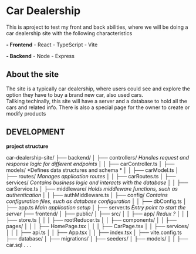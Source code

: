 # Car Dealership

This is aproject to test my front and back abilities, where we will be doing a car dealership site with the following characteristics 

**- Frontend** 
    - React
    - TypeScript
    - Vite

**- Backend**
    - Node
    - Express

## About the site

The site is a typically car dealership, where users could see and explore the option they have to buy a brand new car, also used cars.  
Tallking techinally, this site will have a server and a database to hold all the cars and related info.
There is also a special page for the owner to create or modify products

## DEVELOPMENT

**project structure**

car-dealership-site/
├── backend/
│   ├── controllers/ *Handles request and response logic for different endpoints*
│   │   ├── carController.ts
│   ├── models/ *Defines data structures and schema *
│   │   ├── carModel.ts
│   ├── routes/ *Manages application routes*
│   │   ├── carRoutes.ts
│   ├── services/ *Contains business logic and interacts with the database*
│   │   ├── carService.ts
│   ├── middleware/ *Holds middleware functions, such as authentication*
│   │   ├── authMiddleware.ts
│   ├── config/ *Contains configuration files, such as database configuration*
│   │   ├── dbConfig.ts
│   ├── app.ts *Main application setup*
│   ├── server.ts *Entry point to start the server*
├── frontend/
│   ├── public/
│   ├── src/
│   │   ├── app/ *Redux ?*
│   │   │   ├── store.ts
│   │   │   ├── rootReducer.ts
│   │   ├── components/
│   │   ├── pages/
│   │   │   ├── HomePage.tsx
│   │   │   ├── CarPage.tsx
│   │   ├── services/
│   │   │   ├── api.ts
│   │   ├── App.tsx
│   │   ├── index.tsx
│   ├── vite.config.ts
├── database/
│   ├── migrations/
│   ├── seeders/
│   ├── models/
│   │   ├── car.sql
.
.
.
